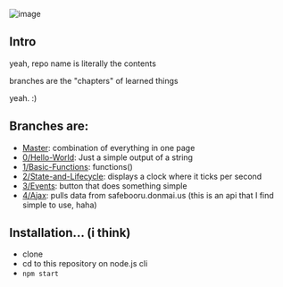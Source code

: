 ![image](https://i.imgur.com/4IPoD3p.png)

## Intro

yeah, repo name is literally the contents

branches are the "chapters" of learned things

yeah. :)

## Branches are:
 - [Master][0]: combination of everything in one page
 - [0/Hello-World][1]: Just a simple output of a string
 - [1/Basic-Functions][2]: functions()
 - [2/State-and-Lifecycle][3]: displays a clock where it ticks per second
 - [3/Events][4]: button that does something simple
 - [4/Ajax][5]: pulls data from safebooru.donmai.us (this is an api that I find simple to use, haha)
 
 ## Installation... (i think)
 - clone
 - cd to this repository on node.js cli
 - `npm start`


[0]: https://github.com/0x4kgi/self-learn-reactjs-concepts/tree/master
[1]: https://github.com/0x4kgi/self-learn-reactjs-concepts/tree/0/Hello-World
[2]: https://github.com/0x4kgi/self-learn-reactjs-concepts/tree/1/Basic-Functions
[3]: https://github.com/0x4kgi/self-learn-reactjs-concepts/tree/2/State-and-Lifecycle
[4]: https://github.com/0x4kgi/self-learn-reactjs-concepts/tree/3/Events
[5]: https://github.com/0x4kgi/self-learn-reactjs-concepts/tree/4/Ajax
